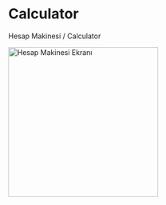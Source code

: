 # Calculator
Hesap Makinesi / Calculator



<img width="300" alt="Hesap Makinesi Ekranı" src="https://user-images.githubusercontent.com/46358535/111782409-0abf1b80-88ca-11eb-9c1e-acf9cf44aaa1.jpg">
